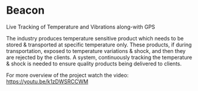 # Beacon
Live Tracking of Temperature and Vibrations along-with GPS

The industry produces temperature sensitive product which needs to be stored & transported at specific temperature only. These products, if during transportation, exposed to temperature variations & shock, and then they are rejected by the clients. A system, continuously tracking the temperature & shock is needed to ensure quality products being delivered to clients.

For more overview of the project watch the video:
https://youtu.be/k1zDWSRCCWM

